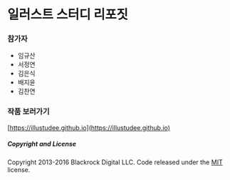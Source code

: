 # 일러스트 스터디 리포짓


### 참가자
- 임규산
- 서정연
- 김은식
- 배지윤
- 김찬연

### 작품 보러가기
[https://illustudee.github.io](https://illustudee.github.io)


##### Copyright and License

Copyright 2013-2016 Blackrock Digital LLC. Code released under the [MIT](https://github.com/BlackrockDigital/startbootstrap-2-col-portfolio/blob/gh-pages/LICENSE) license.
